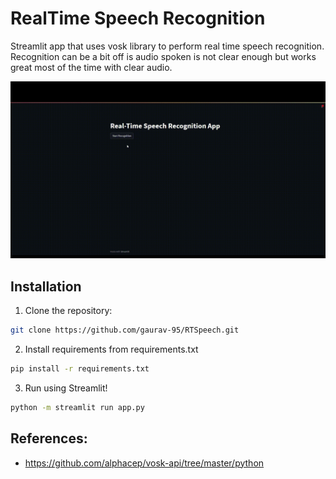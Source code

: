 # RealTime Speech Recognition

Streamlit app that uses vosk library to perform real time speech recognition.
Recognition can be a bit off is audio spoken is not clear enough but works great most of the time with clear audio.

<p align="center">
    <img src="https://github.com/gaurav-95/RTSpeech/blob/be34fedf3cdfb254bda78cd65f975bb1faa69439/demo/RTS-Demo.gif"/>
</p>

## Installation

1. Clone the repository:

```bash
git clone https://github.com/gaurav-95/RTSpeech.git

```

2. Install requirements from requirements.txt

```bash
pip install -r requirements.txt
```

3. Run using Streamlit!

```bash
python -m streamlit run app.py
```

## References:
- https://github.com/alphacep/vosk-api/tree/master/python